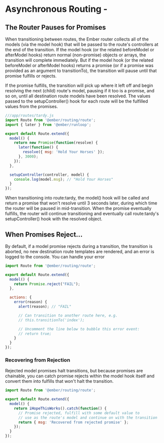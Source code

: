 
# Asynchronous Routing -

## The Router Pauses for Promises

When transitioning between routes, the Ember router collects all of the models (via the model hook) that will be passed to the route's controllers at the end of the transition. If the model hook (or the related beforeModel or afterModel hooks) return normal (non-promise) objects or arrays, the transition will complete immediately. But if the model hook (or the related beforeModel or afterModel hooks) returns a promise (or if a promise was provided as an argument to transitionTo), the transition will pause until that promise fulfills or rejects.


If the promise fulfills, the transition will pick up where it left off and begin resolving the next (child) route's model, pausing if it too is a promise, and so on, until all destination route models have been resolved. The values passed to the setupController() hook for each route will be the fulfilled values from the promises.

```js
///app/routes/tardy.js
import Route from '@ember/routing/route';
import { later } from '@ember/runloop';

export default Route.extend({
  model() {
    return new Promise(function(resolve) {
      later(function() {
        resolve({ msg: 'Hold Your Horses' });
      }, 3000);
    });
  },

  setupController(controller, model) {
    console.log(model.msg); // "Hold Your Horses"
  }
});
```

When transitioning into route:tardy, the model() hook will be called and return a promise that won't resolve until 3 seconds later, during which time the router will be paused in mid-transition. When the promise eventually fulfills, the router will continue transitioning and eventually call route:tardy's setupController() hook with the resolved object.

## When Promises Reject...

By default, if a model promise rejects during a transition, the transition is aborted, no new destination route templates are rendered, and an error is logged to the console.
You can handle your error

```js
import Route from '@ember/routing/route';

export default Route.extend({
  model() {
    return Promise.reject("FAIL");
  },

  actions: {
    error(reason) {
      alert(reason); // "FAIL"

      // Can transition to another route here, e.g.
      // this.transitionTo('index');

      // Uncomment the line below to bubble this error event:
      // return true;
    }
  }
});
```

### Recovering from Rejection

Rejected model promises halt transitions, but because promises are chainable, you can catch promise rejects within the model hook itself and convert them into fulfills that won't halt the transition.

```js
import Route from '@ember/routing/route';

export default Route.extend({
  model() {
    return iHopeThisWorks().catch(function() {
      // Promise rejected, fulfill with some default value to
      // use as the route's model and continue on with the transition
      return { msg: 'Recovered from rejected promise' };
    });
  }
});
```